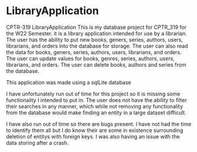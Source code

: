 # LibraryApplication
CPTR-319 LibraryApplication
This is my database project for CPTR_319 for the W22 Semester.  it is a library application intended for use by a librarian.
The user has the ability to put new books, geners, series, authors, users, librarians, and orders into the database for storage.
The user can also read the data for books, geners, series, authors, users, librarians, and orders.
The user can update values for books, genres, series, authors, users, librarians, and orders.
The user can delete books, authors and series from the database.

This application was made using a sqlLite database

I have unfortunately run out of time for this project so it is missing some functionality I intended to put in.
The user does not have the ability to filter their searches in any manner, which while not removing any functionality from the database
would make finding an entity in a large dataset difficult.  

I have also run out of time so there are bugs present.  I have not had the time to identify them all but I do know their are some in existence surrounding 
deletion of entitys with foreign keys.  I was also having an issue with the data storing after a crash.
